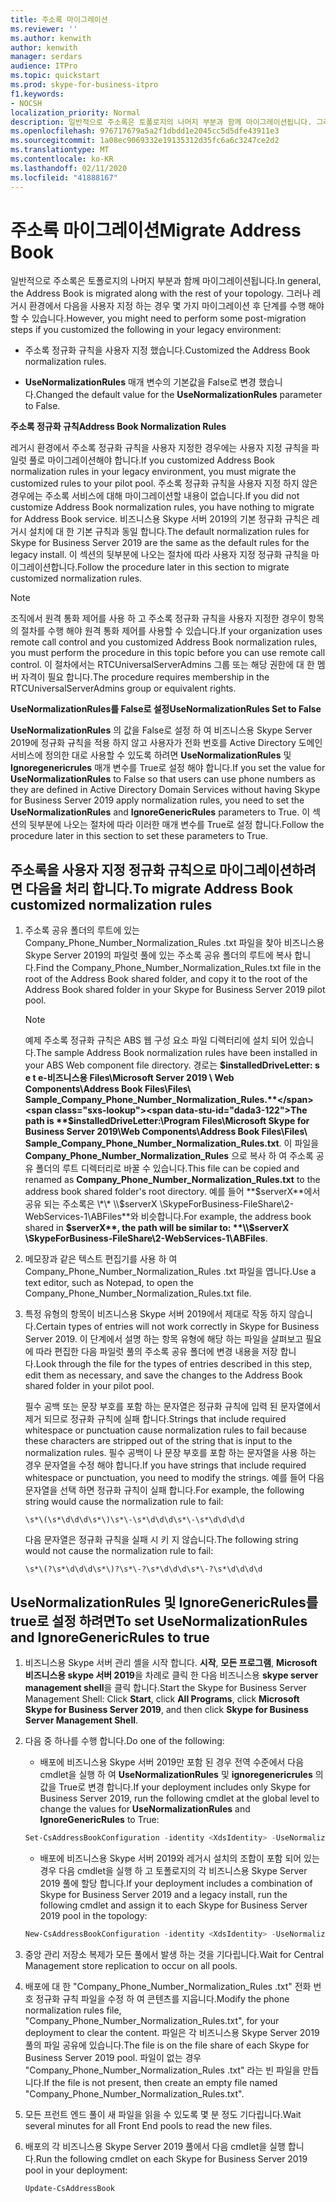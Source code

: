 ```yaml
---
title: 주소록 마이그레이션
ms.reviewer: ''
ms.author: kenwith
author: kenwith
manager: serdars
audience: ITPro
ms.topic: quickstart
ms.prod: skype-for-business-itpro
f1.keywords:
- NOCSH
localization_priority: Normal
description: 일반적으로 주소록은 토폴로지의 나머지 부분과 함께 마이그레이션됩니다. 그러나 레거시 환경에서 다음을 사용자 지정 하는 경우 몇 가지 마이그레이션 후 단계를 수행 해야 할 수 있습니다.
ms.openlocfilehash: 976717679a5a2f1dbdd1e2045cc5d5dfe43911e3
ms.sourcegitcommit: 1a08ec9069332e19135312d35fc6a6c3247ce2d2
ms.translationtype: MT
ms.contentlocale: ko-KR
ms.lasthandoff: 02/11/2020
ms.locfileid: "41888167"
---
```

# <a name="migrate-address-book"></a><span data-ttu-id="dada3-104">주소록 마이그레이션</span><span class="sxs-lookup"><span data-stu-id="dada3-104">Migrate Address Book</span></span>

<span data-ttu-id="dada3-105">일반적으로 주소록은 토폴로지의 나머지 부분과 함께 마이그레이션됩니다.</span><span class="sxs-lookup"><span data-stu-id="dada3-105">In general, the Address Book is migrated along with the rest of your topology.</span></span> <span data-ttu-id="dada3-106">그러나 레거시 환경에서 다음을 사용자 지정 하는 경우 몇 가지 마이그레이션 후 단계를 수행 해야 할 수 있습니다.</span><span class="sxs-lookup"><span data-stu-id="dada3-106">However, you might need to perform some post-migration steps if you customized the following in your legacy environment:</span></span> 

- <span data-ttu-id="dada3-107">주소록 정규화 규칙을 사용자 지정 했습니다.</span><span class="sxs-lookup"><span data-stu-id="dada3-107">Customized the Address Book normalization rules.</span></span>

- <span data-ttu-id="dada3-108">**UseNormalizationRules** 매개 변수의 기본값을 False로 변경 했습니다.</span><span class="sxs-lookup"><span data-stu-id="dada3-108">Changed the default value for the **UseNormalizationRules** parameter to False.</span></span> 


 <span data-ttu-id="dada3-109">**주소록 정규화 규칙**</span><span class="sxs-lookup"><span data-stu-id="dada3-109">**Address Book Normalization Rules**</span></span>

<span data-ttu-id="dada3-110">레거시 환경에서 주소록 정규화 규칙을 사용자 지정한 경우에는 사용자 지정 규칙을 파일럿 풀로 마이그레이션해야 합니다.</span><span class="sxs-lookup"><span data-stu-id="dada3-110">If you customized Address Book normalization rules in your legacy environment, you must migrate the customized rules to your pilot pool.</span></span> <span data-ttu-id="dada3-111">주소록 정규화 규칙을 사용자 지정 하지 않은 경우에는 주소록 서비스에 대해 마이그레이션할 내용이 없습니다.</span><span class="sxs-lookup"><span data-stu-id="dada3-111">If you did not customize Address Book normalization rules, you have nothing to migrate for Address Book service.</span></span> <span data-ttu-id="dada3-112">비즈니스용 Skype 서버 2019의 기본 정규화 규칙은 레거시 설치에 대 한 기본 규칙과 동일 합니다.</span><span class="sxs-lookup"><span data-stu-id="dada3-112">The default normalization rules for Skype for Business Server 2019 are the same as the default rules for the legacy install.</span></span> <span data-ttu-id="dada3-113">이 섹션의 뒷부분에 나오는 절차에 따라 사용자 지정 정규화 규칙을 마이그레이션합니다.</span><span class="sxs-lookup"><span data-stu-id="dada3-113">Follow the procedure later in this section to migrate customized normalization rules.</span></span>

> [!NOTE]
> <span data-ttu-id="dada3-114">조직에서 원격 통화 제어를 사용 하 고 주소록 정규화 규칙을 사용자 지정한 경우이 항목의 절차를 수행 해야 원격 통화 제어를 사용할 수 있습니다.</span><span class="sxs-lookup"><span data-stu-id="dada3-114">If your organization uses remote call control and you customized Address Book normalization rules, you must perform the procedure in this topic before you can use remote call control.</span></span> <span data-ttu-id="dada3-115">이 절차에서는 RTCUniversalServerAdmins 그룹 또는 해당 권한에 대 한 멤버 자격이 필요 합니다.</span><span class="sxs-lookup"><span data-stu-id="dada3-115">The procedure requires membership in the RTCUniversalServerAdmins group or equivalent rights.</span></span> 

 <span data-ttu-id="dada3-116">**UseNormalizationRules를 False로 설정**</span><span class="sxs-lookup"><span data-stu-id="dada3-116">**UseNormalizationRules Set to False**</span></span>

<span data-ttu-id="dada3-117">**UseNormalizationRules** 의 값을 False로 설정 하 여 비즈니스용 Skype Server 2019에 정규화 규칙을 적용 하지 않고 사용자가 전화 번호를 Active Directory 도메인 서비스에 정의한 대로 사용할 수 있도록 하려면 **UseNormalizationRules** 및 **Ignoregenericrules** 매개 변수를 True로 설정 해야 합니다.</span><span class="sxs-lookup"><span data-stu-id="dada3-117">If you set the value for **UseNormalizationRules** to False so that users can use phone numbers as they are defined in Active Directory Domain Services without having Skype for Business Server 2019 apply normalization rules, you need to set the **UseNormalizationRules** and **IgnoreGenericRules** parameters to True.</span></span> <span data-ttu-id="dada3-118">이 섹션의 뒷부분에 나오는 절차에 따라 이러한 매개 변수를 True로 설정 합니다.</span><span class="sxs-lookup"><span data-stu-id="dada3-118">Follow the procedure later in this section to set these parameters to True.</span></span> 

## <a name="to-migrate-address-book-customized-normalization-rules"></a><span data-ttu-id="dada3-119">주소록을 사용자 지정 정규화 규칙으로 마이그레이션하려면 다음을 처리 합니다.</span><span class="sxs-lookup"><span data-stu-id="dada3-119">To migrate Address Book customized normalization rules</span></span>

1. <span data-ttu-id="dada3-120">주소록 공유 폴더의 루트에 있는 Company_Phone_Number_Normalization_Rules .txt 파일을 찾아 비즈니스용 Skype Server 2019의 파일럿 풀에 있는 주소록 공유 폴더의 루트에 복사 합니다.</span><span class="sxs-lookup"><span data-stu-id="dada3-120">Find the Company_Phone_Number_Normalization_Rules.txt file in the root of the Address Book shared folder, and copy it to the root of the Address Book shared folder in your Skype for Business Server 2019 pilot pool.</span></span>

    > [!NOTE]
    > <span data-ttu-id="dada3-121">예제 주소록 정규화 규칙은 ABS 웹 구성 요소 파일 디렉터리에 설치 되어 있습니다.</span><span class="sxs-lookup"><span data-stu-id="dada3-121">The sample Address Book normalization rules have been installed in your ABS Web component file directory.</span></span> <span data-ttu-id="dada3-122">경로는 **$installedDriveLetter: s e t e-비즈니스용 Files\Microsoft Server 2019 \ Web Components\Address Book Files\Files\ Sample_Company_Phone_Number_Normalization_Rules.**</span><span class="sxs-lookup"><span data-stu-id="dada3-122">The path is **$installedDriveLetter:\Program Files\Microsoft Skype for Business Server 2019\Web Components\Address Book Files\Files\ Sample_Company_Phone_Number_Normalization_Rules.txt**.</span></span> <span data-ttu-id="dada3-123">이 파일을 **Company_Phone_Number_Normalization_Rules** 으로 복사 하 여 주소록 공유 폴더의 루트 디렉터리로 바꿀 수 있습니다.</span><span class="sxs-lookup"><span data-stu-id="dada3-123">This file can be copied and renamed as **Company_Phone_Number_Normalization_Rules.txt** to the address book shared folder's root directory.</span></span> <span data-ttu-id="dada3-124">예를 들어 **$serverX**에서 공유 되는 주소록은 \*\* \\$serverX \SkypeForBusiness-FileShare\2-WebServices-1\ABFiles\*\*와 비슷합니다.</span><span class="sxs-lookup"><span data-stu-id="dada3-124">For example, the address book shared in **$serverX**, the path will be similar to: **\\$serverX \SkypeForBusiness-FileShare\2-WebServices-1\ABFiles**.</span></span> 

2. <span data-ttu-id="dada3-125">메모장과 같은 텍스트 편집기를 사용 하 여 Company_Phone_Number_Normalization_Rules .txt 파일을 엽니다.</span><span class="sxs-lookup"><span data-stu-id="dada3-125">Use a text editor, such as Notepad, to open the Company_Phone_Number_Normalization_Rules.txt file.</span></span>

3. <span data-ttu-id="dada3-126">특정 유형의 항목이 비즈니스용 Skype 서버 2019에서 제대로 작동 하지 않습니다.</span><span class="sxs-lookup"><span data-stu-id="dada3-126">Certain types of entries will not work correctly in Skype for Business Server 2019.</span></span> <span data-ttu-id="dada3-127">이 단계에서 설명 하는 항목 유형에 해당 하는 파일을 살펴보고 필요에 따라 편집한 다음 파일럿 풀의 주소록 공유 폴더에 변경 내용을 저장 합니다.</span><span class="sxs-lookup"><span data-stu-id="dada3-127">Look through the file for the types of entries described in this step, edit them as necessary, and save the changes to the Address Book shared folder in your pilot pool.</span></span>

    <span data-ttu-id="dada3-128">필수 공백 또는 문장 부호를 포함 하는 문자열은 정규화 규칙에 입력 된 문자열에서 제거 되므로 정규화 규칙에 실패 합니다.</span><span class="sxs-lookup"><span data-stu-id="dada3-128">Strings that include required whitespace or punctuation cause normalization rules to fail because these characters are stripped out of the string that is input to the normalization rules.</span></span> <span data-ttu-id="dada3-129">필수 공백이 나 문장 부호를 포함 하는 문자열을 사용 하는 경우 문자열을 수정 해야 합니다.</span><span class="sxs-lookup"><span data-stu-id="dada3-129">If you have strings that include required whitespace or punctuation, you need to modify the strings.</span></span> <span data-ttu-id="dada3-130">예를 들어 다음 문자열을 선택 하면 정규화 규칙이 실패 합니다.</span><span class="sxs-lookup"><span data-stu-id="dada3-130">For example, the following string would cause the normalization rule to fail:</span></span>

   ```console
   \s*\(\s*\d\d\d\s*\)\s*\-\s*\d\d\d\s*\-\s*\d\d\d\d
   ```

    <span data-ttu-id="dada3-131">다음 문자열은 정규화 규칙을 실패 시 키 지 않습니다.</span><span class="sxs-lookup"><span data-stu-id="dada3-131">The following string would not cause the normalization rule to fail:</span></span>

   ```console
   \s*\(?\s*\d\d\d\s*\)?\s*\-?\s*\d\d\d\s*\-?\s*\d\d\d\d
   ```

## <a name="to-set-usenormalizationrules-and-ignoregenericrules-to-true"></a><span data-ttu-id="dada3-132">UseNormalizationRules 및 IgnoreGenericRules를 true로 설정 하려면</span><span class="sxs-lookup"><span data-stu-id="dada3-132">To set UseNormalizationRules and IgnoreGenericRules to true</span></span>

1. <span data-ttu-id="dada3-133">비즈니스용 Skype 서버 관리 셸을 시작 합니다. **시작**, **모든 프로그램**, **Microsoft 비즈니스용 skype 서버 2019**을 차례로 클릭 한 다음 비즈니스용 **skype server management shell**을 클릭 합니다.</span><span class="sxs-lookup"><span data-stu-id="dada3-133">Start the Skype for Business Server Management Shell: Click **Start**, click **All Programs**, click **Microsoft Skype for Business Server 2019**, and then click **Skype for Business Server Management Shell**.</span></span>

2. <span data-ttu-id="dada3-134">다음 중 하나를 수행 합니다.</span><span class="sxs-lookup"><span data-stu-id="dada3-134">Do one of the following:</span></span>

   - <span data-ttu-id="dada3-135">배포에 비즈니스용 Skype 서버 2019만 포함 된 경우 전역 수준에서 다음 cmdlet을 실행 하 여 **UseNormalizationRules** 및 **ignoregenericrules** 의 값을 True로 변경 합니다.</span><span class="sxs-lookup"><span data-stu-id="dada3-135">If your deployment includes only Skype for Business Server 2019, run the following cmdlet at the global level to change the values for **UseNormalizationRules** and **IgnoreGenericRules** to True:</span></span> 

   ```PowerShell
   Set-CsAddressBookConfiguration -identity <XdsIdentity> -UseNormalizationRules=$true -IgnoreGenericRules=$true
   ```

   - <span data-ttu-id="dada3-136">배포에 비즈니스용 Skype 서버 2019와 레거시 설치의 조합이 포함 되어 있는 경우 다음 cmdlet을 실행 하 고 토폴로지의 각 비즈니스용 Skype Server 2019 풀에 할당 합니다.</span><span class="sxs-lookup"><span data-stu-id="dada3-136">If your deployment includes a combination of Skype for Business Server 2019 and a legacy install, run the following cmdlet and assign it to each Skype for Business Server 2019 pool in the topology:</span></span>

   ```PowerShell
   New-CsAddressBookConfiguration -identity <XdsIdentity> -UseNormalizationRules=$true -IgnoreGenericRules=$true
   ```

3. <span data-ttu-id="dada3-137">중앙 관리 저장소 복제가 모든 풀에서 발생 하는 것을 기다립니다.</span><span class="sxs-lookup"><span data-stu-id="dada3-137">Wait for Central Management store replication to occur on all pools.</span></span>

4. <span data-ttu-id="dada3-138">배포에 대 한 "Company_Phone_Number_Normalization_Rules .txt" 전화 번호 정규화 규칙 파일을 수정 하 여 콘텐츠를 지웁니다.</span><span class="sxs-lookup"><span data-stu-id="dada3-138">Modify the phone normalization rules file, "Company_Phone_Number_Normalization_Rules.txt", for your deployment to clear the content.</span></span> <span data-ttu-id="dada3-139">파일은 각 비즈니스용 Skype Server 2019 풀의 파일 공유에 있습니다.</span><span class="sxs-lookup"><span data-stu-id="dada3-139">The file is on the file share of each Skype for Business Server 2019 pool.</span></span> <span data-ttu-id="dada3-140">파일이 없는 경우 "Company_Phone_Number_Normalization_Rules .txt" 라는 빈 파일을 만듭니다.</span><span class="sxs-lookup"><span data-stu-id="dada3-140">If the file is not present, then create an empty file named "Company_Phone_Number_Normalization_Rules.txt".</span></span>

5. <span data-ttu-id="dada3-141">모든 프런트 엔드 풀이 새 파일을 읽을 수 있도록 몇 분 정도 기다립니다.</span><span class="sxs-lookup"><span data-stu-id="dada3-141">Wait several minutes for all Front End pools to read the new files.</span></span>

6. <span data-ttu-id="dada3-142">배포의 각 비즈니스용 Skype Server 2019 풀에서 다음 cmdlet을 실행 합니다.</span><span class="sxs-lookup"><span data-stu-id="dada3-142">Run the following cmdlet on each Skype for Business Server 2019 pool in your deployment:</span></span>

   ```PowerShell
   Update-CsAddressBook
   ```


